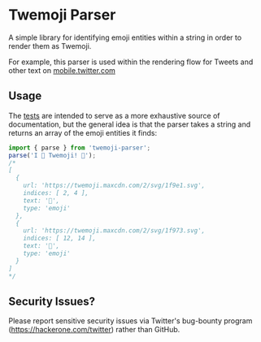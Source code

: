 # Twemoji Parser

A simple library for identifying emoji entities within a string in order to render them as Twemoji.

For example, this parser is used within the rendering flow for Tweets and other text on [mobile.twitter.com](https://mobile.twitter.com)

## Usage
The [tests](src/__tests__/index.test.js) are intended to serve as a more exhaustive source of documentation, but the general idea is that the parser takes a string and returns an array of the emoji entities it finds:
```js
import { parse } from 'twemoji-parser';
parse('I 🧡 Twemoji! 🥳');
/*
[
  {
    url: 'https://twemoji.maxcdn.com/2/svg/1f9e1.svg',
    indices: [ 2, 4 ],
    text: '🧡',
    type: 'emoji'
  },
  {
    url: 'https://twemoji.maxcdn.com/2/svg/1f973.svg',
    indices: [ 12, 14 ],
    text: '🥳',
    type: 'emoji'
  }
]
*/
```

## Security Issues?
Please report sensitive security issues via Twitter's bug-bounty program (https://hackerone.com/twitter) rather than GitHub.

